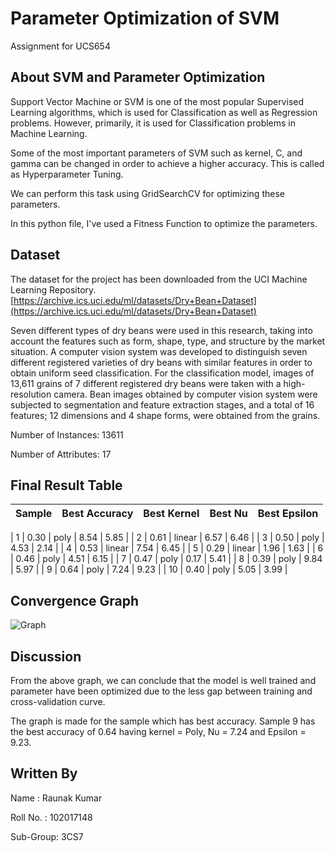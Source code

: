 # Parameter Optimization of SVM
Assignment for UCS654

## About SVM and Parameter Optimization

Support Vector Machine or SVM is one of the most popular Supervised Learning algorithms, which is used for Classification as well as Regression problems. However, primarily, it is used for Classification problems in Machine Learning.

Some of the most important parameters of SVM such as kernel, C, and gamma can be changed in order to achieve a higher accuracy. This is called as Hyperparameter Tuning. 

We can perform this task using GridSearchCV for optimizing these parameters.

In this python file, I've used a Fitness Function to optimize the parameters.

## Dataset

The dataset for the project has been downloaded from the UCI Machine Learning Repository.
[https://archive.ics.uci.edu/ml/datasets/Dry+Bean+Dataset](https://archive.ics.uci.edu/ml/datasets/Dry+Bean+Dataset)

Seven different types of dry beans were used in this research, taking into account the features such as form, shape, type, and structure by the market situation. A computer vision system was developed to distinguish seven different registered varieties of dry beans with similar features in order to obtain uniform seed classification. For the classification model, images of 13,611 grains of 7 different registered dry beans were taken with a high-resolution camera. Bean images obtained by computer vision system were subjected to segmentation and feature extraction stages, and a total of 16 features; 12 dimensions and 4 shape forms, were obtained from the grains.


Number of Instances: 13611

Number of Attributes: 17

## Final Result Table

| Sample  | Best Accuracy | Best Kernel | Best Nu | Best Epsilon |
| -----   | ------------- | ----------- | ------- | ------------ |

| 1	| 0.30	| poly	| 8.54	| 5.85 |
| 2	| 0.61	| linear	| 6.57	| 6.46 |
| 3	| 0.50	| poly	| 4.53	| 2.14 |
| 4	| 0.53	| linear	| 7.54	| 6.45 |
| 5	| 0.29	| linear	| 1.96	| 1.63 |
|	6	| 0.46	| poly	| 4.51	| 6.15 |
| 7	| 0.47	| poly	| 0.17	| 5.41 |
|	8	| 0.39	| poly	| 9.84	| 5.97 |
|	9	| 0.64	| poly	| 7.24	| 9.23 |
|	10	| 0.40	| poly	| 5.05	| 3.99 |

## Convergence Graph
![Graph](https://user-images.githubusercontent.com/73169853/233138068-d4821a97-a21b-485c-8459-2172570d2cc0.png)

## Discussion
From the above graph, we can conclude that the model is well trained and parameter have been optimized due to the less gap between training and cross-validation curve.

The graph is made for the sample which has best accuracy. Sample 9 has the best accuracy of 0.64 having kernel = Poly, Nu = 7.24 and Epsilon = 9.23.

## Written By
Name : Raunak Kumar
  
Roll No. : 102017148

Sub-Group: 3CS7
